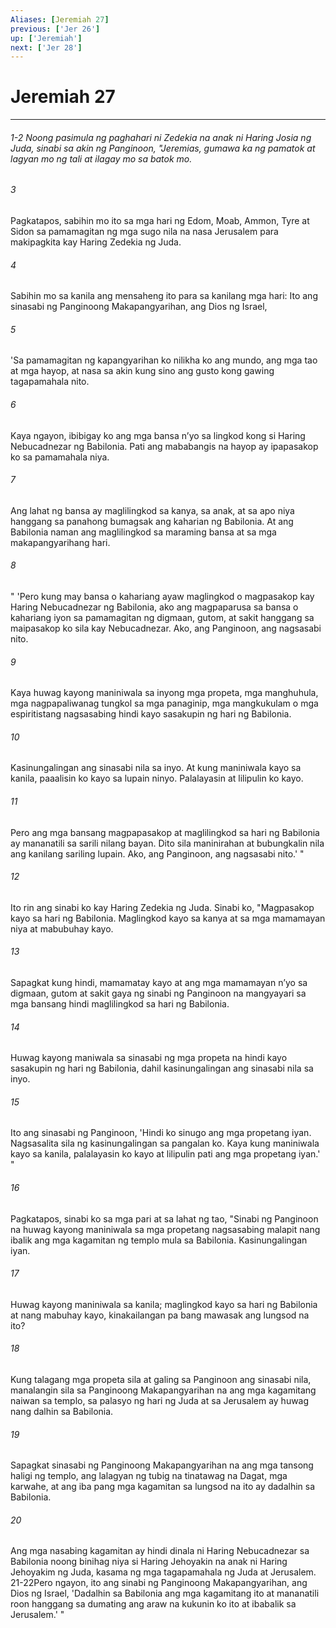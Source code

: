```yaml
---
Aliases: [Jeremiah 27]
previous: ['Jer 26']
up: ['Jeremiah']
next: ['Jer 28']
---
```

# Jeremiah 27

***
###### 1-2 Noong pasimula ng paghahari ni Zedekia na anak ni Haring Josia ng Juda, sinabi sa akin ng Panginoon, "Jeremias, gumawa ka ng pamatok at lagyan mo ng tali at ilagay mo sa batok mo. 





















###### 3 










Pagkatapos, sabihin mo ito sa mga hari ng Edom, Moab, Ammon, Tyre at Sidon sa pamamagitan ng mga sugo nila na nasa Jerusalem para makipagkita kay Haring Zedekia ng Juda. 





















###### 4 










Sabihin mo sa kanila ang mensaheng ito para sa kanilang mga hari: Ito ang sinasabi ng Panginoong Makapangyarihan, ang Dios ng Israel, 





















###### 5 










'Sa pamamagitan ng kapangyarihan ko nilikha ko ang mundo, ang mga tao at mga hayop, at nasa sa akin kung sino ang gusto kong gawing tagapamahala nito. 





















###### 6 










Kaya ngayon, ibibigay ko ang mga bansa nʼyo sa lingkod kong si Haring Nebucadnezar ng Babilonia. Pati ang mababangis na hayop ay ipapasakop ko sa pamamahala niya. 





















###### 7 










Ang lahat ng bansa ay maglilingkod sa kanya, sa anak, at sa apo niya hanggang sa panahong bumagsak ang kaharian ng Babilonia. At ang Babilonia naman ang maglilingkod sa maraming bansa at sa mga makapangyarihang hari. 





















###### 8 










" 'Pero kung may bansa o kahariang ayaw maglingkod o magpasakop kay Haring Nebucadnezar ng Babilonia, ako ang magpaparusa sa bansa o kahariang iyon sa pamamagitan ng digmaan, gutom, at sakit hanggang sa maipasakop ko sila kay Nebucadnezar. Ako, ang Panginoon, ang nagsasabi nito. 





















###### 9 










Kaya huwag kayong maniniwala sa inyong mga propeta, mga manghuhula, mga nagpapaliwanag tungkol sa mga panaginip, mga mangkukulam o mga espiritistang nagsasabing hindi kayo sasakupin ng hari ng Babilonia. 





















###### 10 










Kasinungalingan ang sinasabi nila sa inyo. At kung maniniwala kayo sa kanila, paaalisin ko kayo sa lupain ninyo. Palalayasin at lilipulin ko kayo. 





















###### 11 










Pero ang mga bansang magpapasakop at maglilingkod sa hari ng Babilonia ay mananatili sa sarili nilang bayan. Dito sila maninirahan at bubungkalin nila ang kanilang sariling lupain. Ako, ang Panginoon, ang nagsasabi nito.' " 





















###### 12 










Ito rin ang sinabi ko kay Haring Zedekia ng Juda. Sinabi ko, "Magpasakop kayo sa hari ng Babilonia. Maglingkod kayo sa kanya at sa mga mamamayan niya at mabubuhay kayo. 





















###### 13 










Sapagkat kung hindi, mamamatay kayo at ang mga mamamayan nʼyo sa digmaan, gutom at sakit gaya ng sinabi ng Panginoon na mangyayari sa mga bansang hindi maglilingkod sa hari ng Babilonia. 





















###### 14 










Huwag kayong maniwala sa sinasabi ng mga propeta na hindi kayo sasakupin ng hari ng Babilonia, dahil kasinungalingan ang sinasabi nila sa inyo. 





















###### 15 










Ito ang sinasabi ng Panginoon, 'Hindi ko sinugo ang mga propetang iyan. Nagsasalita sila ng kasinungalingan sa pangalan ko. Kaya kung maniniwala kayo sa kanila, palalayasin ko kayo at lilipulin pati ang mga propetang iyan.' " 





















###### 16 










Pagkatapos, sinabi ko sa mga pari at sa lahat ng tao, "Sinabi ng Panginoon na huwag kayong maniniwala sa mga propetang nagsasabing malapit nang ibalik ang mga kagamitan ng templo mula sa Babilonia. Kasinungalingan iyan. 





















###### 17 










Huwag kayong maniniwala sa kanila; maglingkod kayo sa hari ng Babilonia at nang mabuhay kayo, kinakailangan pa bang mawasak ang lungsod na ito? 





















###### 18 










Kung talagang mga propeta sila at galing sa Panginoon ang sinasabi nila, manalangin sila sa Panginoong Makapangyarihan na ang mga kagamitang naiwan sa templo, sa palasyo ng hari ng Juda at sa Jerusalem ay huwag nang dalhin sa Babilonia. 





















###### 19 










Sapagkat sinasabi ng Panginoong Makapangyarihan na ang mga tansong haligi ng templo, ang lalagyan ng tubig na tinatawag na Dagat, mga karwahe, at ang iba pang mga kagamitan sa lungsod na ito ay dadalhin sa Babilonia. 





















###### 20 










Ang mga nasabing kagamitan ay hindi dinala ni Haring Nebucadnezar sa Babilonia noong binihag niya si Haring Jehoyakin na anak ni Haring Jehoyakim ng Juda, kasama ng mga tagapamahala ng Juda at Jerusalem. 21-22Pero ngayon, ito ang sinabi ng Panginoong Makapangyarihan, ang Dios ng Israel, 'Dadalhin sa Babilonia ang mga kagamitang ito at mananatili roon hanggang sa dumating ang araw na kukunin ko ito at ibabalik sa Jerusalem.' "
